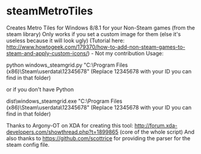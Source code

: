 steamMetroTiles
===============
Creates Metro Tiles for Windows 8/8.1 for your Non-Steam games (from the steam library)
Only works if you set a custom image for them (else it's useless because it will look ugly)
(Tutorial here: http://www.howtogeek.com/179370/how-to-add-non-steam-games-to-steam-and-apply-custom-icons/) - Not my contribution
Usage:

python windows_steamgrid.py "C:\Program Files (x86)\Steam\userdata\12345678" (Replace 12345678 with your ID you can find in that folder)

or if you don't have Python

dist\windows_steamgrid.exe "C:\Program Files (x86)\Steam\userdata\12345678" (Replace 12345678 with your ID you can find in that folder)

Thanks to Argony-OT on XDA for creating this tool: http://forum.xda-developers.com/showthread.php?t=1899865 (core of the whole script)
And also thanks to https://github.com/scottrice for providing the parser for the steam config file.
